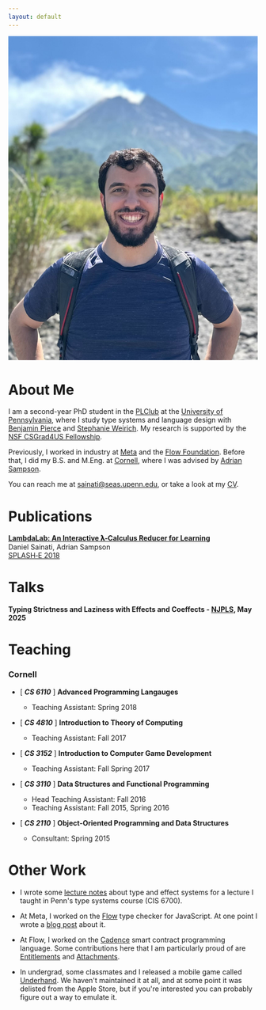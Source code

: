 ```yaml
---
layout: default
---
```

<img class="profile-picture" src="/picture.jpg"> 

# About Me

I am a second-year PhD student in the [PLClub](https://www.cis.upenn.edu/~plclub/) at the [University of Pennsylvania](https://www.cis.upenn.edu/),
where I study type systems and language design with [Benjamin Pierce](https://www.cis.upenn.edu/~bcpierce/) and [Stephanie Weirich](https://www.cis.upenn.edu/~sweirich/). 
My research is supported by the [NSF CSGrad4US Fellowship](https://new.nsf.gov/cise/graduate-fellowships).

Previously, I worked in industry at [Meta](https://opensource.fb.com/) and the [Flow Foundation](https://flow.com/).
Before that, I did my B.S. and M.Eng. at [Cornell](https://www.cs.cornell.edu/), where I was advised by [Adrian Sampson](https://www.cs.cornell.edu/~asampson/). 

You can reach me at [sainati@seas.upenn.edu](mailto:sainati@seas.upenn.edu), or take a look at my [CV](./CV.pdf).

# Publications

**[LambdaLab: An Interactive 𝛌‑Calculus Reducer for Learning](https://www.cs.cornell.edu/~asampson/media/papers/lambdalab-splashe2018.pdf)**\
Daniel Sainati, Adrian Sampson\
[SPLASH‑E 2018](https://2018.splashcon.org/track/splash-2018-SPLASH-E?)

# Talks 

**Typing Strictness and Laziness with Effects and Coeffects - [NJPLS](https://njpls.org/may2025.html), May 2025**

# Teaching

### Cornell
* [ ***CS 6110*** ] **Advanced Programming Langauges**
    * Teaching Assistant: Spring 2018


* [ ***CS 4810*** ] **Introduction to Theory of Computing**
    * Teaching Assistant: Fall 2017


* [ ***CS 3152*** ] **Introduction to Computer Game Development**
    * Teaching Assistant: Fall Spring 2017


* [ ***CS 3110*** ] **Data Structures and Functional Programming**
    * Head Teaching Assistant: Fall 2016
    * Teaching Assistant: Fall 2015, Spring 2016


* [ ***CS 2110*** ] **Object‑Oriented Programming and Data Structures**
    * Consultant: Spring 2015

# Other Work

* I wrote some [lecture notes](./Effects_Lecture_Notes.pdf) about type and effect systems for a lecture I taught in Penn's type systems course (CIS 6700).

* At Meta, I worked on the [Flow](https://flow.org/) type checker for JavaScript. 
At one point I wrote a [blog post](https://medium.com/flow-type/sound-typing-for-this-in-flow-d62db2af969e) about it. 

* At Flow, I worked on the [Cadence](https://cadence-lang.org/) smart contract programming language. 
Some contributions here that I am particularly proud of are [Entitlements](https://cadence-lang.org/docs/1.0/language/access-control#entitlements) and [Attachments](https://cadence-lang.org/docs/1.0/language/attachments).

* In undergrad, some classmates and I released a mobile game called [Underhand](https://play.google.com/store/apps/details?id=edu.cornell.gdiac.underhand&hl=en_US&pli=1).
We haven't maintained it at all, and at some point it was delisted from the Apple Store, but if you're interested you can probably figure out a way to emulate it.

